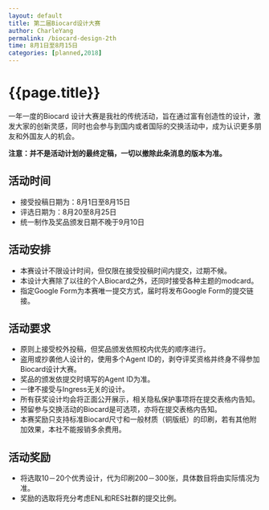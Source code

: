 ```yaml
---
layout: default
title: 第二届Biocard设计大赛
author: CharleYang
permalink: /biocard-design-2th
time: 8月1日至8月15日
categories: [planned,2018] 
---
```


# {{page.title}}
一年一度的Biocard 设计大赛是我社的传统活动，旨在通过富有创造性的设计，激发大家的创新灵感，同时也会参与到国内或者国际的交换活动中，成为认识更多朋友和外国友人的机会。

**注意：并不是活动计划的最终定稿，一切以撤除此条消息的版本为准。**

## 活动时间
- 接受投稿日期为：8月1日至8月15日
- 评选日期为：8月20至8月25日
- 统一制作及奖品颁发日期不晚于9月10日

## 活动安排
- 本赛设计不限设计时间，但仅限在接受投稿时间内提交，过期不候。
- 本设计大赛除了以往的个人Biocard之外，还同时接受各种主题的modcard。
- 指定Google Form为本赛唯一提交方式，届时将发布Google Form的提交链接。

## 活动要求
- 原则上接受校外投稿，但奖品颁发依照校内优先的顺序进行。
- 盗用或抄袭他人设计的，使用多个Agent ID的，剥夺评奖资格并终身不得参加Biocard设计大赛。
- 奖品的颁发依提交时填写的Agent ID为准。
- 一律不接受与Ingress无关的设计。
- 所有获奖设计均会将正面公开展示，相关隐私保护事项将在提交表格内告知。
- 预留参与交换活动的Biocard是可选项，亦将在提交表格内告知。
- 本赛奖励只支持标准Biocard尺寸和一般材质（铜版纸）的印刷，若有其他附加效果，本社不能报销多余费用。

## 活动奖励
- 将选取10－20个优秀设计，代为印刷200－300张，具体数目将由实际情况为准。
- 奖励的选取将充分考虑ENL和RES社群的提交比例。


